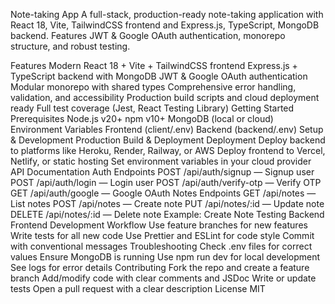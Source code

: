 Note-taking App
A full-stack, production-ready note-taking application with React 18, Vite, TailwindCSS frontend and Express.js, TypeScript, MongoDB backend. Features JWT & Google OAuth authentication, monorepo structure, and robust testing.

Features
Modern React 18 + Vite + TailwindCSS frontend
Express.js + TypeScript backend with MongoDB
JWT & Google OAuth authentication
Modular monorepo with shared types
Comprehensive error handling, validation, and accessibility
Production build scripts and cloud deployment ready
Full test coverage (Jest, React Testing Library)
Getting Started
Prerequisites
Node.js v20+
npm v10+
MongoDB (local or cloud)
Environment Variables
Frontend (client/.env)
Backend (backend/.env)
Setup & Development
Production Build & Deployment
Deployment
Deploy backend to platforms like Heroku, Render, Railway, or AWS
Deploy frontend to Vercel, Netlify, or static hosting
Set environment variables in your cloud provider
API Documentation
Auth Endpoints
POST /api/auth/signup — Signup user
POST /api/auth/login — Login user
POST /api/auth/verify-otp — Verify OTP
GET /api/auth/google — Google OAuth
Notes Endpoints
GET /api/notes — List notes
POST /api/notes — Create note
PUT /api/notes/:id — Update note
DELETE /api/notes/:id — Delete note
Example: Create Note
Testing
Backend
Frontend
Development Workflow
Use feature branches for new features
Write tests for all new code
Use Prettier and ESLint for code style
Commit with conventional messages
Troubleshooting
Check .env files for correct values
Ensure MongoDB is running
Use npm run dev for local development
See logs for error details
Contributing
Fork the repo and create a feature branch
Add/modify code with clear comments and JSDoc
Write or update tests
Open a pull request with a clear description
License
MIT

